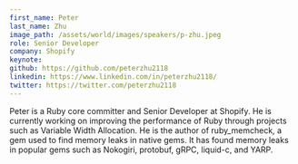 ```yaml
---
first_name: Peter
last_name: Zhu
image_path: /assets/world/images/speakers/p-zhu.jpeg
role: Senior Developer
company: Shopify
keynote:
github: https://github.com/peterzhu2118
linkedin: https://www.linkedin.com/in/peterzhu2118/
twitter: https://twitter.com/peterzhu2118
---
```


Peter is a Ruby core committer and Senior Developer at Shopify. He is currently working on improving the performance of Ruby through projects such as Variable Width Allocation. He is the author of ruby_memcheck, a gem used to find memory leaks in native gems. It has found memory leaks in popular gems such as Nokogiri, protobuf, gRPC, liquid-c, and YARP.
